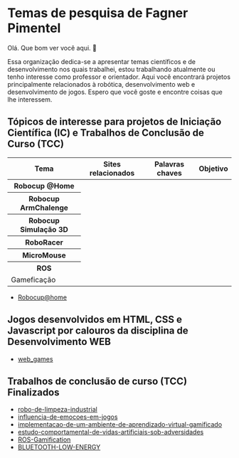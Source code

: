 <h1>Temas de pesquisa de Fagner Pimentel</h1>
<p> Olá. Que bom ver você aqui. 👋 </p>
<p>Essa organização dedica-se a apresentar temas científicos e de desenvolvimento nos quais trabalhei, estou trabalhando atualmente ou tenho interesse como professor e orientador.
Aqui você encontrará projetos principalmente relacionados à robótica, desenvolvimento web e desenvolvimento de jogos. Espero que você goste e encontre coisas que lhe interessem.</p>

<h2>Tópicos de interesse para projetos de Iniciação Científica (IC) e Trabalhos de Conclusão de Curso (TCC)</h2>

  <table>
    <thead>
      <tr>
        <th>Tema</th>
        <th>Sites relacionados</th>
        <th>Palavras chaves</th>
        <th>Objetivo</th>
      </tr>
    </thead>
    <tbody>
      <tr>
        <th>Robocup @Home</th>
      </tr>
      <tr>
        <th>Robocup ArmChalenge</th>
      </tr>
      <tr>
        <th>Robocup Simulação 3D</th>
      </tr>
      <tr>
        <th>RoboRacer</th>
      </tr>
      <tr>
        <th>MicroMouse</th>
      </tr>
      <tr>
        <th>ROS</th>
      </tr>
      <tr>
        <td>Gameficação</td>
      </tr>
    </tbody>
  </table>
      
  <ul>
    <li><a href="https://github.com/FagnerPimentel-Academic/web_games">Robocup@home</a></li>
  </ul>


<h2>Jogos desenvolvidos em HTML, CSS e Javascript por calouros da disciplina de Desenvolvimento WEB</h2>
  <ul>
    <li><a href="https://github.com/FagnerPimentel-Academic/web_games">web_games</a></li>
  </ul>

<h2>Trabalhos de conclusão de curso (TCC) Finalizados</h2>
<ul>
  <li><a href="https://github.com/FagnerPimentel-Academic/robo-de-limpeza-industrial">robo-de-limpeza-industrial</a></li>
  <li><a href="https://github.com/FagnerPimentel-Academic/influencia-de-emocoes-em-jogos">influencia-de-emocoes-em-jogos</a></li>
  <li><a href="https://github.com/FagnerPimentel-Academic/implementacao-de-um-ambiente-de-aprendizado-virtual-gamificado">implementacao-de-um-ambiente-de-aprendizado-virtual-gamificado</a></li>
  <li><a href="https://github.com/FagnerPimentel-Academic/estudo-comportamental-de-vidas-artificiais-sob-adversidades">estudo-comportamental-de-vidas-artificiais-sob-adversidades</a></li>
  <li><a href="https://github.com/FagnerPimentel-Academic/ROS-Gamification">ROS-Gamification</a></li>
  <li><a href="https://github.com/FagnerPimentel-Academic/BLUETOOTH-LOW-ENERGY">BLUETOOTH-LOW-ENERGY</a></li>
</ul>



<!--
Topicos de interesse para pesquisa:
- fifith car race
- mouse race
- robocup @HOME
- ROBOCUP @ARMCHALENG
- robocup 3D
- ROS
- gamificacao
- 
-->


<!--

**Here are some ideas to get you started:**

🙋‍♀️ A short introduction - what is your organization all about?
🌈 Contribution guidelines - how can the community get involved?
👩‍💻 Useful resources - where can the community find your docs? Is there anything else the community should know?
🍿 Fun facts - what does your team eat for breakfast?
🧙 Remember, you can do mighty things with the power of [Markdown](https://docs.github.com/github/writing-on-github/getting-started-with-writing-and-formatting-on-github/basic-writing-and-formatting-syntax)
-->
